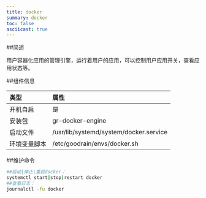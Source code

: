```yaml
---
title: docker
summary: docker
toc: false
asciicast: true
---
```


<div id="toc"></div>

##简述

用户容器化应用的管理引擎，运行着用户的应用，可以控制用户应用开关，查看应用状态等。

##组件信息

| 类型     | 属性                                     |
| :----- | :------------------------------------- |
| 开机自启   | 是                                      |
| 安装包    | gr-docker-engine                       |
| 启动文件   | /usr/lib/systemd/system/docker.service |
| 环境变量脚本 | /etc/goodrain/envs/docker.sh           |


##维护命令

```bash
##启动|停止|重启docker：
systemctl start|stop|restart docker
##查看日志：
journalctl -fu docker
```